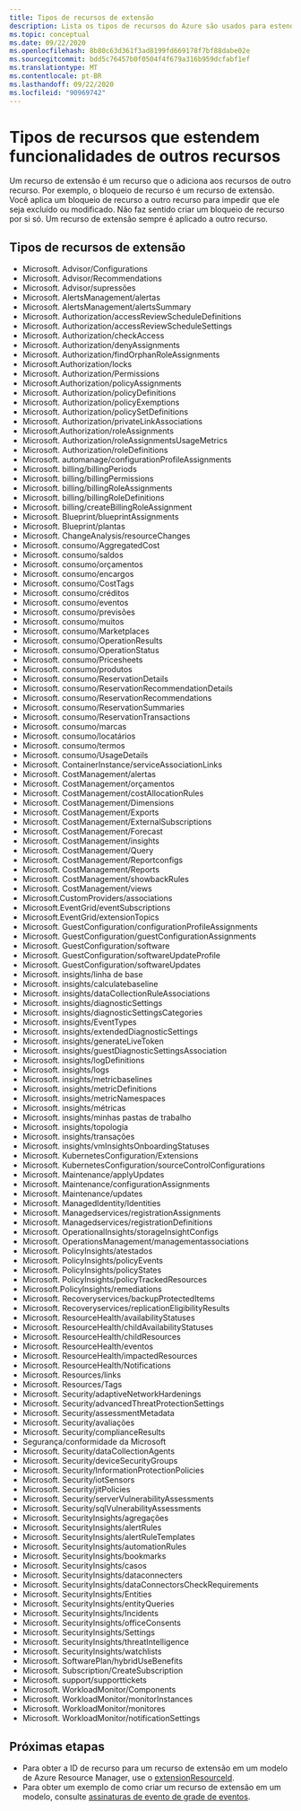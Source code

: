 ```yaml
---
title: Tipos de recursos de extensão
description: Lista os tipos de recursos do Azure são usados para estender os recursos de outros tipos de recursos.
ms.topic: conceptual
ms.date: 09/22/2020
ms.openlocfilehash: 8b80c63d361f3ad8199fd669178f7bf88dabe02e
ms.sourcegitcommit: bdd5c76457b0f0504f4f679a316b959dcfabf1ef
ms.translationtype: MT
ms.contentlocale: pt-BR
ms.lasthandoff: 09/22/2020
ms.locfileid: "90969742"
---
```

# <a name="resource-types-that-extend-capabilities-of-other-resources"></a>Tipos de recursos que estendem funcionalidades de outros recursos

Um recurso de extensão é um recurso que o adiciona aos recursos de outro recurso. Por exemplo, o bloqueio de recurso é um recurso de extensão. Você aplica um bloqueio de recurso a outro recurso para impedir que ele seja excluído ou modificado. Não faz sentido criar um bloqueio de recurso por si só. Um recurso de extensão sempre é aplicado a outro recurso.

## <a name="extension-resource-types"></a>Tipos de recursos de extensão

- Microsoft. Advisor/Configurations
- Microsoft. Advisor/Recommendations
- Microsoft. Advisor/supressões
- Microsoft. AlertsManagement/alertas
- Microsoft. AlertsManagement/alertsSummary
- Microsoft. Authorization/accessReviewScheduleDefinitions
- Microsoft. Authorization/accessReviewScheduleSettings
- Microsoft. Authorization/checkAccess
- Microsoft. Authorization/denyAssignments
- Microsoft. Authorization/findOrphanRoleAssignments
- Microsoft.Authorization/locks
- Microsoft. Authorization/Permissions
- Microsoft.Authorization/policyAssignments
- Microsoft. Authorization/policyDefinitions
- Microsoft. Authorization/policyExemptions
- Microsoft. Authorization/policySetDefinitions
- Microsoft. Authorization/privateLinkAssociations
- Microsoft.Authorization/roleAssignments
- Microsoft. Authorization/roleAssignmentsUsageMetrics
- Microsoft. Authorization/roleDefinitions
- Microsoft. automanage/configurationProfileAssignments
- Microsoft. billing/billingPeriods
- Microsoft. billing/billingPermissions
- Microsoft. billing/billingRoleAssignments
- Microsoft. billing/billingRoleDefinitions
- Microsoft. billing/createBillingRoleAssignment
- Microsoft. Blueprint/blueprintAssignments
- Microsoft. Blueprint/plantas
- Microsoft. ChangeAnalysis/resourceChanges
- Microsoft. consumo/AggregatedCost
- Microsoft. consumo/saldos
- Microsoft. consumo/orçamentos
- Microsoft. consumo/encargos
- Microsoft. consumo/CostTags
- Microsoft. consumo/créditos
- Microsoft. consumo/eventos
- Microsoft. consumo/previsões
- Microsoft. consumo/muitos
- Microsoft. consumo/Marketplaces
- Microsoft. consumo/OperationResults
- Microsoft. consumo/OperationStatus
- Microsoft. consumo/Pricesheets
- Microsoft. consumo/produtos
- Microsoft. consumo/ReservationDetails
- Microsoft. consumo/ReservationRecommendationDetails
- Microsoft. consumo/ReservationRecommendations
- Microsoft. consumo/ReservationSummaries
- Microsoft. consumo/ReservationTransactions
- Microsoft. consumo/marcas
- Microsoft. consumo/locatários
- Microsoft. consumo/termos
- Microsoft. consumo/UsageDetails
- Microsoft. ContainerInstance/serviceAssociationLinks
- Microsoft. CostManagement/alertas
- Microsoft. CostManagement/orçamentos
- Microsoft. CostManagement/costAllocationRules
- Microsoft. CostManagement/Dimensions
- Microsoft. CostManagement/Exports
- Microsoft. CostManagement/ExternalSubscriptions
- Microsoft. CostManagement/Forecast
- Microsoft. CostManagement/insights
- Microsoft. CostManagement/Query
- Microsoft. CostManagement/Reportconfigs
- Microsoft. CostManagement/Reports
- Microsoft. CostManagement/showbackRules
- Microsoft. CostManagement/views
- Microsoft.CustomProviders/associations
- Microsoft.EventGrid/eventSubscriptions
- Microsoft.EventGrid/extensionTopics
- Microsoft. GuestConfiguration/configurationProfileAssignments
- Microsoft. GuestConfiguration/guestConfigurationAssignments
- Microsoft. GuestConfiguration/software
- Microsoft. GuestConfiguration/softwareUpdateProfile
- Microsoft. GuestConfiguration/softwareUpdates
- Microsoft. insights/linha de base
- Microsoft. insights/calculatebaseline
- Microsoft. insights/dataCollectionRuleAssociations
- Microsoft. insights/diagnosticSettings
- Microsoft. insights/diagnosticSettingsCategories
- Microsoft. insights/EventTypes
- Microsoft. insights/extendedDiagnosticSettings
- Microsoft. insights/generateLiveToken
- Microsoft. insights/guestDiagnosticSettingsAssociation
- Microsoft. insights/logDefinitions
- Microsoft. insights/logs
- Microsoft. insights/metricbaselines
- Microsoft. insights/metricDefinitions
- Microsoft. insights/metricNamespaces
- Microsoft. insights/métricas
- Microsoft. insights/minhas pastas de trabalho
- Microsoft. insights/topologia
- Microsoft. insights/transações
- Microsoft. insights/vmInsightsOnboardingStatuses
- Microsoft. KubernetesConfiguration/Extensions
- Microsoft. KubernetesConfiguration/sourceControlConfigurations
- Microsoft. Maintenance/applyUpdates
- Microsoft. Maintenance/configurationAssignments
- Microsoft. Maintenance/updates
- Microsoft. ManagedIdentity/Identities
- Microsoft. Managedservices/registrationAssignments
- Microsoft. Managedservices/registrationDefinitions
- Microsoft. OperationalInsights/storageInsightConfigs
- Microsoft. OperationsManagement/managementassociations
- Microsoft. PolicyInsights/atestados
- Microsoft. PolicyInsights/policyEvents
- Microsoft. PolicyInsights/policyStates
- Microsoft. PolicyInsights/policyTrackedResources
- Microsoft.PolicyInsights/remediations
- Microsoft. Recoveryservices/backupProtectedItems
- Microsoft. Recoveryservices/replicationEligibilityResults
- Microsoft. ResourceHealth/availabilityStatuses
- Microsoft. ResourceHealth/childAvailabilityStatuses
- Microsoft. ResourceHealth/childResources
- Microsoft. ResourceHealth/eventos
- Microsoft. ResourceHealth/impactedResources
- Microsoft. ResourceHealth/Notifications
- Microsoft. Resources/links
- Microsoft. Resources/Tags
- Microsoft. Security/adaptiveNetworkHardenings
- Microsoft. Security/advancedThreatProtectionSettings
- Microsoft. Security/assessmentMetadata
- Microsoft. Security/avaliações
- Microsoft. Security/complianceResults
- Segurança/conformidade da Microsoft
- Microsoft. Security/dataCollectionAgents
- Microsoft. Security/deviceSecurityGroups
- Microsoft. Security/InformationProtectionPolicies
- Microsoft. Security/iotSensors
- Microsoft. Security/jitPolicies
- Microsoft. Security/serverVulnerabilityAssessments
- Microsoft. Security/sqlVulnerabilityAssessments
- Microsoft. SecurityInsights/agregações
- Microsoft. SecurityInsights/alertRules
- Microsoft. SecurityInsights/alertRuleTemplates
- Microsoft. SecurityInsights/automationRules
- Microsoft. SecurityInsights/bookmarks
- Microsoft. SecurityInsights/casos
- Microsoft. SecurityInsights/dataconnecters
- Microsoft. SecurityInsights/dataConnectorsCheckRequirements
- Microsoft. SecurityInsights/Entities
- Microsoft. SecurityInsights/entityQueries
- Microsoft. SecurityInsights/Incidents
- Microsoft. SecurityInsights/officeConsents
- Microsoft. SecurityInsights/Settings
- Microsoft. SecurityInsights/threatIntelligence
- Microsoft. SecurityInsights/watchlists
- Microsoft. SoftwarePlan/hybridUseBenefits
- Microsoft. Subscription/CreateSubscription
- Microsoft. support/supporttickets
- Microsoft. WorkloadMonitor/Components
- Microsoft. WorkloadMonitor/monitorInstances
- Microsoft. WorkloadMonitor/monitores
- Microsoft. WorkloadMonitor/notificationSettings

## <a name="next-steps"></a>Próximas etapas

- Para obter a ID de recurso para um recurso de extensão em um modelo de Azure Resource Manager, use o [extensionResourceId](../templates/template-functions-resource.md#extensionresourceid).
- Para obter um exemplo de como criar um recurso de extensão em um modelo, consulte [assinaturas de evento de grade de eventos](/azure/templates/microsoft.eventgrid/2019-06-01/eventsubscriptions).
